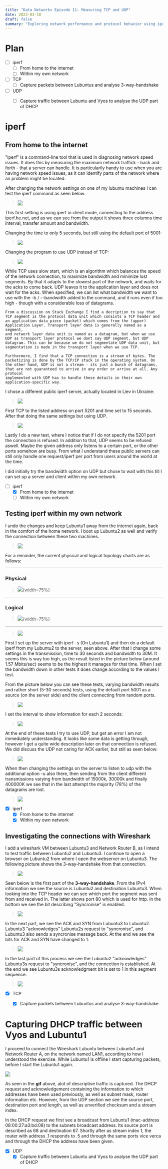 ```yaml
---
title: "Data Networks Episode 11: Measuring TCP and UDP"
date: 2023-03-18
draft: false
summary: "Exploring network performance and protocol behavior using iperf and Wireshark, including TCP 3-way handshake analysis and UDP-based DHCP discovery."
---
```


# Plan

- [ ] iperf
	- [ ] From home to the internet
	- [ ] Within my own network

- [ ] TCP 
	- [ ] Capture packets between Lubuntus and analyse 3-way-handshake

- [ ] UDP
	- [ ] Capture traffic between Lubuntu and Vyos to analyse the UDP part of DHCP 



# iperf

## From home to the internet

"iperf" is a command-line tool that is used in diagnosing network speed issues. It does this by measuring the maximum network traffick - back and forth - that a server can handle. It is particularily handy to use when you are having
network speed issues, as it can identify parts of the network where an problem might be located. 

After changing the network settings on one of my lubuntu machines I can test the iperf command as seen below.

>![](/images/network-doc/E11/iperf1.png)

This first setting is using iperf in client mode, connecting to the address iperf.he.net,
and as we can see from the output it shows three columns time interval, transfer amount and bandwidth. 

Changing the time to only 5 seconds, but still using the default port of 5001:

>![](/images/network-doc/E11/iperf4.png)

Changing the program to use UDP instead of TCP:

>![](/images/network-doc/E11/iperf2.png)

While TCP uses slow start, which is an algorithm which balances the speed of the network connection, to maximize bandwidth and minimize lost segments. By that it adapts to the slowest part of the network, and waits for the acks to come back. UDP leaves it to the 
application layer and does not wait for the acks. When specified, we can list what bandwidth we want to use with the -b / --bandwidth added to the command, and it runs even if too high - though with a considerable loss of datagrams.

```
From a discussion on Stack Exchange I find a decription to say that TCP segment is the protocol data unit which consists a TCP header and an application data piece (packet) which comes from the (upper) Application Layer. Transport layer data is generally named as a segment, 
and network layer data unit is named as a datagram, but when we use UDP as transport layer protocol we dont say UDP segment, but UDP datagram. This can be because we do not segmentate UDP data unit, but segmentation is made in the transport layer when we use TCP. 

Furthermore, I find that a TCP connection is a stream of bytes. The packetizing is done by the TCP/IP stack in the operating system. On the other hand, UDP is not a stream - its just a bunch of datagrams, that are not guaranteed to arrive in any order or arrive at all. Any protocol
implemented with UDP has to handle these details in their own application-specific way.

```

I chose a different public iperf server, actually located in Liev in Ukraine:

>![](/images/network-doc/E11/iperf5.png)

First TCP to the listed address on port 5201 and time set to 15 seconds. After that doing the same settings but using UDP.

>![](/images/network-doc/E11/iperf5_1.png)

Lastly I do a new test, where I notice that if I do not specify the 5201 port the connection is refused. In addition to that, UDP seems to be refused aswell. Maybe the given address only listens to a certain port, or the other ports somehow are busy. 
From what I understand these public servers can still only handle one request/iperf per port from users around the world at the time. 

I did initially try the bandwidth option on UDP but chose to wait with this till I can set up a server and client within my own network. 

- [ ] iperf
	- [x] From home to the internet
	- [ ] Within my own network

## Testing iperf within my own network

I undo the changes and keep Lubuntu1 away from the internet again, back in the comfort of the home network. I boot up Lubuntu2 as well and verify the connection between these two machines. 

>![](/images/network-doc/E11/ConnectionLub1and2.png)

For a reminder, the current physical and logical topology charts are as follows:

---
### Physical
>![](/images/network-doc/E11/E11NetworkCharts-PhysicalTopology.png){width=75%}

---
### Logical
>![](/images/network-doc/E11/E11NetworkCharts-LogicalTopology.png){width=75%}

---

>![](/images/network-doc/E11/iperfLub1to2.png)

First I set up the server with iperf -s (On Lubuntu1) and then do a default iperf from my Lubuntu2 to the server, seen above. After that I change some settings in the transmission, time to 30 seconds and bandwidth to 30M. It seems this is way too high, as
the result listed in the picture below (around 1.57 Mbits/sec) seems to be the highest it manages for that time. When I set the bandwidth down in other tests it does change according to the values I test. 

From the picture below you can see these tests, varying bandwidth results and rather short (5-30 seconds) tests, using the default port 5001 as a source (on the server side) and the client connecting from random ports. 

>![](/images/network-doc/E11/iperfLub1to2_2.png)

I set the interval to show information for each 2 seconds:

>![](/images/network-doc/E11/iperfLub1to2_3.png)

At the end of these tests I try to use UDP, but get an error I am not immediately understanding. It looks like some data is getting through, however I get a quite wide description later on that connection is refused. We did discuss the UDP not caring for ACK earlier, but still as seen below:

>![](/images/network-doc/E11/iperfLub1to2_4.png)

When then changing the settings on the server to listen to udp with the additional option -u also there, then sending from the client different transmissions varying from bandwidth of 15000k, 30000k and finally 400000K we see that in the last attempt the majority (78%) of the datagrams are lost. 

>![](/images/network-doc/E11/iperfLub1to2_5.png)

- [x] iperf
	- [x] From home to the internet
	- [x] Within my own network

## Investigating the connections with Wireshark

I add a wireshark VM between Lubuntu3 and Network Router B, as I intend to test traffic between Lubuntu2 and Lubuntu3. I continue to open a browser on Lubuntu2 from where I open the webserver on Lubuntu3. The following picture shows the 3-way-handshake from that connection.

>![](/images/network-doc/E11/3wayhandshaketcp.png)

Seen below is the first part of the **3-way-handshake**. From the IPv4 information we see the source is Lubuntu2 and destination Lubuntu3. 
When looking into the TCP header we can see which port the segment was sent from and received in. The latter shows port 80 which is used for http. 
In the bottom we see the bit describing "Syncronise" is enabled. 

>![](/images/network-doc/E11/part1_handshake.png)

In the next part, we see the ACK and SYN from Lubuntu3 to Lubuntu2. Lubuntu3 "acknowledges" Lubuntu2s request to "syncronise", and Lubuntu3 also sends a syncronise message back. At the end we see the bits for ACK and SYN have changed to 1. 
>![](/images/network-doc/E11/part2_handshake.png)

In the last part of this process we see the Lubuntu2 "acknowledges" Lubuntu3s request to "syncronise", and the connection is established. At the end we see Lubuntu3s acknowledgment bit is set to 1 in this segment sequence. 

>![](/images/network-doc/E11/part3_handshake.png)

- [x] TCP 
	- [x] Capture packets between Lubuntus and analyse 3-way-handshake


# Capturing DHCP traffic between Vyos and Lubuntu1

I proceed to connect the Wireshark Lubuntu between Lubuntu1 and Network Router A, on the network named LAN1, according to how I understood the exercise. While Lubuntu1 is offline I start capturing packets, before I start the Lubuntu1 again. 

![](/images/network-doc/E11/dhcp.gif)

As seen in the **gif** above, alot of descriptive traffic is captured. The DHCP request and acknowledgement containing the information to which addresses have been used previously, as well as subnet mask,  router information etc. 
However, from the UDP section we see the source port, destination port and length, as well as unverified checksum and a stream index. 

In the DHCP request we first see a broadcast from Lubuntu1 (mac-address 08:00:27:a3:bd:08) to the subnets broadcast address. Its source port is described as 68 and destination 67.
Shortly after as stream index 1, the router with address .1 responds to .5 and through the same ports vice verca and through the DHCP the address have been given. 

- [x] UDP
	- [x] Capture traffic between Lubuntu and Vyos to analyse the UDP part of DHCP 